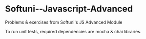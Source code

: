 # Softuni--Javascript-Advanced
Problems &amp; exercises from Softuni's JS Advanced Module

To run unit tests, required dependencies are mocha & chai libraries.
